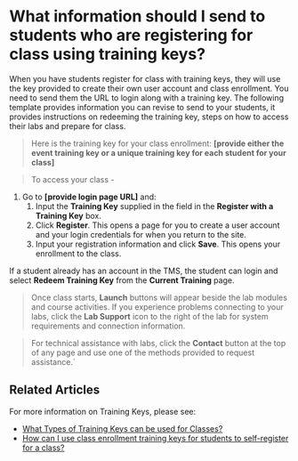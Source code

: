 # What information should I send to students who are registering for class using training keys?

When you have students register for class with training keys, they will use the key provided to create their own user account and class enrollment. You need to send them the URL to login along with a training key. The following template provides information you can revise to send to your students, it provides instructions on redeeming the training key, steps on how to access their labs and prepare for class.

> Here is the training key for your class enrollment: **[provide either the event training key or a unique training key for each student for your class]**

> To access your class - 
  1. Go to **[provide login page URL]** and:
      1. Input the **Training Key** supplied in the field in the **Register with a Training Key** box.
      1. Click **Register**. This opens a page for you to create a user account and your login credentials for when you return to the site.
      1. Input your registration information and click **Save**. This opens your enrollment to the class. 

If a student already has an account in the TMS, the student can login and select **Redeem Training Key** from the **Current Training** page.

> Once class starts, **Launch** buttons will appear beside the lab modules and course activities. If you experience problems connecting to your labs, click the **Lab Support** icon to the right of the lab for system requirements and connection information. 

> For technical assistance with labs, click the **Contact** button at the top of any page and use one of the methods provided to request assistance.`

## Related Articles

For more information on Training Keys, please see:
- [What Types of Training Keys can be used for Classes?](class-training-keys.md)
- [How can I use class enrollment training keys for students to self-register for a class?](use-training-keys-for-students-to-self-register-for-class.md)
